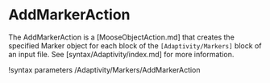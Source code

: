 # AddMarkerAction

The AddMarkerAction is a [MooseObjectAction.md] that creates the specified Marker object for
each block of the `[Adaptivity/Markers]` block of an input file. See [syntax/Adaptivity/index.md]
for more information.

!syntax parameters /Adaptivity/Markers/AddMarkerAction

